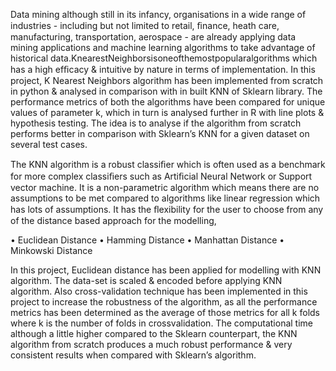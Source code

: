 Data mining although still in its infancy, organisations in a wide range of industries - including but not limited to retail, ﬁnance, heath care, manufacturing, transportation, aerospace - are already applying data mining applications and machine learning algorithms to take advantage of historical data.KnearestNeighborsisoneofthemostpopularalgorithms which has a high efﬁcacy & intuitive by nature in terms of implementation. In this project, K Nearest Neighbors algorithm has been implemented from scratch in python & analysed in comparison with in built KNN of Sklearn library. The performance metrics of both the algorithms have been compared for unique values of parameter k, which in turn is analysed further in R with line plots & hypothesis testing. The idea is to analyse if the algorithm from scratch performs better in comparison with Sklearn’s KNN for a given dataset on several test cases. 

The KNN algorithm is a robust classiﬁer which is often used as a benchmark for more complex classiﬁers such as Artiﬁcial Neural Network or Support vector machine. It is a non-parametric algorithm which means there are no assumptions to be met compared to algorithms like linear regression which has lots of assumptions. It has the ﬂexibility for the user to choose from any of the distance based approach for the modelling,

• Euclidean Distance
• Hamming Distance
• Manhattan Distance
• Minkowski Distance

In this project, Euclidean distance has been applied for modelling with KNN algorithm. The data-set is scaled & encoded before applying KNN algorithm. Also cross-validation technique has been implemented in this project to increase the robustness of the algorithm, as all the performance metrics has been determined as the average of those metrics for all k folds where k is the number of folds in crossvalidation. The computational time although a little higher compared to the Sklearn counterpart, the KNN algorithm from scratch produces a much robust performance & very consistent results when compared with Sklearn’s algorithm. 
